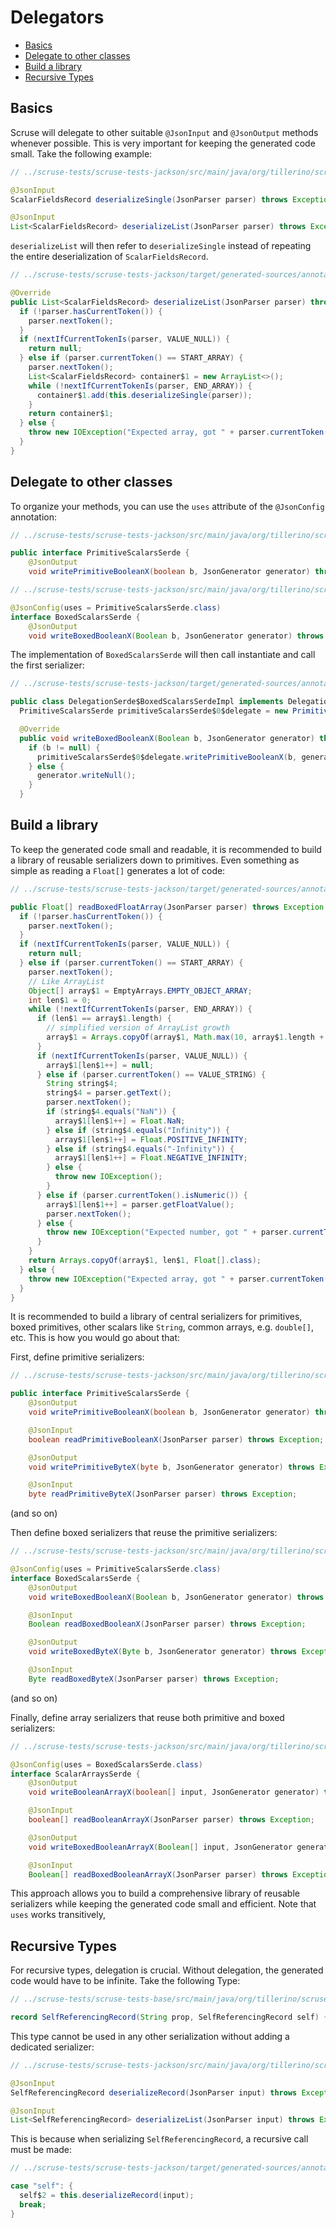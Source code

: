 # Delegators

<!-- toc -->

- [Basics](#basics)
- [Delegate to other classes](#delegate-to-other-classes)
- [Build a library](#build-a-library)
- [Recursive Types](#recursive-types)

<!-- tocstop -->

## Basics

Scruse will delegate to other suitable `@JsonInput` and `@JsonOutput` methods whenever possible.
This is very important for keeping the generated code small.
Take the following example:

```java
// ../scruse-tests/scruse-tests-jackson/src/main/java/org/tillerino/scruse/tests/base/features/DelegationSerde.java#L18-L22

@JsonInput
ScalarFieldsRecord deserializeSingle(JsonParser parser) throws Exception;

@JsonInput
List<ScalarFieldsRecord> deserializeList(JsonParser parser) throws Exception;
```

`deserializeList` will then refer to `deserializeSingle` instead of repeating the entire deserialization of `ScalarFieldsRecord`.
```java
// ../scruse-tests/scruse-tests-jackson/target/generated-sources/annotations/org/tillerino/scruse/tests/base/features/DelegationSerde$SimpleDelegationSerdeImpl.java#L326-L343

@Override
public List<ScalarFieldsRecord> deserializeList(JsonParser parser) throws Exception {
  if (!parser.hasCurrentToken()) {
    parser.nextToken();
  }
  if (nextIfCurrentTokenIs(parser, VALUE_NULL)) {
    return null;
  } else if (parser.currentToken() == START_ARRAY) {
    parser.nextToken();
    List<ScalarFieldsRecord> container$1 = new ArrayList<>();
    while (!nextIfCurrentTokenIs(parser, END_ARRAY)) {
      container$1.add(this.deserializeSingle(parser));
    }
    return container$1;
  } else {
    throw new IOException("Expected array, got " + parser.currentToken() + " at " + parser.getCurrentLocation());
  }
}
```

## Delegate to other classes

To organize your methods, you can use the `uses` attribute of the `@JsonConfig` annotation:
```java
// ../scruse-tests/scruse-tests-jackson/src/main/java/org/tillerino/scruse/tests/base/PrimitiveScalarsSerde.java#L8-L10

public interface PrimitiveScalarsSerde {
    @JsonOutput
    void writePrimitiveBooleanX(boolean b, JsonGenerator generator) throws Exception;
```

```java
// ../scruse-tests/scruse-tests-jackson/src/main/java/org/tillerino/scruse/tests/base/features/DelegationSerde.java#L56-L59

@JsonConfig(uses = PrimitiveScalarsSerde.class)
interface BoxedScalarsSerde {
    @JsonOutput
    void writeBoxedBooleanX(Boolean b, JsonGenerator generator) throws Exception;
```

The implementation of `BoxedScalarsSerde` will then call instantiate and call the first serializer:

```java
// ../scruse-tests/scruse-tests-jackson/target/generated-sources/annotations/org/tillerino/scruse/tests/base/features/DelegationSerde$BoxedScalarsSerdeImpl.java#L23-L33

public class DelegationSerde$BoxedScalarsSerdeImpl implements DelegationSerde.BoxedScalarsSerde {
  PrimitiveScalarsSerde primitiveScalarsSerde$0$delegate = new PrimitiveScalarsSerdeImpl();

  @Override
  public void writeBoxedBooleanX(Boolean b, JsonGenerator generator) throws Exception {
    if (b != null) {
      primitiveScalarsSerde$0$delegate.writePrimitiveBooleanX(b, generator);
    } else {
      generator.writeNull();
    }
  }
```

## Build a library

To keep the generated code small and readable, it is recommended to build a library of reusable serializers down to primitives.
Even something as simple as reading a `Float[]` generates a lot of code:

```java
// ../scruse-tests/scruse-tests-jackson/target/generated-sources/annotations/org/tillerino/scruse/tests/base/ScalarArraysSerdeImpl.java#L717-L759

public Float[] readBoxedFloatArray(JsonParser parser) throws Exception {
  if (!parser.hasCurrentToken()) {
    parser.nextToken();
  }
  if (nextIfCurrentTokenIs(parser, VALUE_NULL)) {
    return null;
  } else if (parser.currentToken() == START_ARRAY) {
    parser.nextToken();
    // Like ArrayList
    Object[] array$1 = EmptyArrays.EMPTY_OBJECT_ARRAY;
    int len$1 = 0;
    while (!nextIfCurrentTokenIs(parser, END_ARRAY)) {
      if (len$1 == array$1.length) {
        // simplified version of ArrayList growth
        array$1 = Arrays.copyOf(array$1, Math.max(10, array$1.length + (array$1.length >> 1)));
      }
      if (nextIfCurrentTokenIs(parser, VALUE_NULL)) {
        array$1[len$1++] = null;
      } else if (parser.currentToken() == VALUE_STRING) {
        String string$4;
        string$4 = parser.getText();
        parser.nextToken();
        if (string$4.equals("NaN")) {
          array$1[len$1++] = Float.NaN;
        } else if (string$4.equals("Infinity")) {
          array$1[len$1++] = Float.POSITIVE_INFINITY;
        } else if (string$4.equals("-Infinity")) {
          array$1[len$1++] = Float.NEGATIVE_INFINITY;
        } else {
          throw new IOException();
        }
      } else if (parser.currentToken().isNumeric()) {
        array$1[len$1++] = parser.getFloatValue();
        parser.nextToken();
      } else {
        throw new IOException("Expected number, got " + parser.currentToken() + " at " + parser.getCurrentLocation());
      }
    }
    return Arrays.copyOf(array$1, len$1, Float[].class);
  } else {
    throw new IOException("Expected array, got " + parser.currentToken() + " at " + parser.getCurrentLocation());
  }
}
```

It is recommended to build a library of central serializers for primitives, boxed primitives, other scalars like `String`,
common arrays, e.g. `double[]`, etc. This is how you would go about that:

First, define primitive serializers:
```java
// ../scruse-tests/scruse-tests-jackson/src/main/java/org/tillerino/scruse/tests/base/PrimitiveScalarsSerde.java#L8-L19

public interface PrimitiveScalarsSerde {
    @JsonOutput
    void writePrimitiveBooleanX(boolean b, JsonGenerator generator) throws Exception;

    @JsonInput
    boolean readPrimitiveBooleanX(JsonParser parser) throws Exception;

    @JsonOutput
    void writePrimitiveByteX(byte b, JsonGenerator generator) throws Exception;

    @JsonInput
    byte readPrimitiveByteX(JsonParser parser) throws Exception;
```
(and so on)

Then define boxed serializers that reuse the primitive serializers:
```java
// ../scruse-tests/scruse-tests-jackson/src/main/java/org/tillerino/scruse/tests/base/features/DelegationSerde.java#L56-L68

@JsonConfig(uses = PrimitiveScalarsSerde.class)
interface BoxedScalarsSerde {
    @JsonOutput
    void writeBoxedBooleanX(Boolean b, JsonGenerator generator) throws Exception;

    @JsonInput
    Boolean readBoxedBooleanX(JsonParser parser) throws Exception;

    @JsonOutput
    void writeBoxedByteX(Byte b, JsonGenerator generator) throws Exception;

    @JsonInput
    Byte readBoxedByteX(JsonParser parser) throws Exception;
```
(and so on)

Finally, define array serializers that reuse both primitive and boxed serializers:
```java
// ../scruse-tests/scruse-tests-jackson/src/main/java/org/tillerino/scruse/tests/base/features/DelegationSerde.java#L120-L132

@JsonConfig(uses = BoxedScalarsSerde.class)
interface ScalarArraysSerde {
    @JsonOutput
    void writeBooleanArrayX(boolean[] input, JsonGenerator generator) throws Exception;

    @JsonInput
    boolean[] readBooleanArrayX(JsonParser parser) throws Exception;

    @JsonOutput
    void writeBoxedBooleanArrayX(Boolean[] input, JsonGenerator generator) throws Exception;

    @JsonInput
    Boolean[] readBoxedBooleanArrayX(JsonParser parser) throws Exception;
```

This approach allows you to build a comprehensive library of reusable serializers while keeping the generated code small and efficient.
Note that `uses` works transitively, 

## Recursive Types

For recursive types, delegation is crucial. Without delegation, the generated code would have to be infinite.
Take the following Type:
```java
// ../scruse-tests/scruse-tests-base/src/main/java/org/tillerino/scruse/tests/model/features/DelegationModel.java#L12-L12

record SelfReferencingRecord(String prop, SelfReferencingRecord self) {}
```

This type cannot be used in any other serialization without adding a dedicated serializer:
```java
// ../scruse-tests/scruse-tests-jackson/src/main/java/org/tillerino/scruse/tests/base/features/DelegationSerde.java#L228-L232

@JsonInput
SelfReferencingRecord deserializeRecord(JsonParser input) throws Exception;

@JsonInput
List<SelfReferencingRecord> deserializeList(JsonParser input) throws Exception;
```

This is because when serializing `SelfReferencingRecord`, a recursive call must be made:

```java
// ../scruse-tests/scruse-tests-jackson/target/generated-sources/annotations/org/tillerino/scruse/tests/base/features/DelegationSerde$SelfReferencingSerdeImpl.java#L66-L69

case "self": {
  self$2 = this.deserializeRecord(input);
  break;
}
```